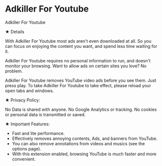 <meta name="google-site-verification" content="yUCNsFEWRLUuPf09XLY_7Nvq71t111aYS_WH8ICH1bw" />

# Adkiller For Youtube
Adkiller For Youtube

★ Details

With Adkiller For Youtube most ads aren't even downloaded at all. So you can focus on enjoying the content you want, and spend less time waiting for it.


Adkiller For Youtube requires no personal information to run, and doesn't monitor your browsing. Want to allow ads on certain sites you love? No problem.


Adkiller For Youtube removes YouTube video ads before you see them. Just press play. To take Adkiller For Youtube to take effect, please reload your open tabs and windows.



★ Privacy Policy:

No Data is shared with anyone.
No Google Analytics or tracking.
No cookies or personal data is transmitted or saved.

★ Important Features:

- Fast and lite performance.
- Effectively removes annoying contents, Ads, and banners from YouTube.
- You can also remove annotations from videos and musics (see the options page).
- With this extension enabled, browsing YouTube is much faster and more convenient.
